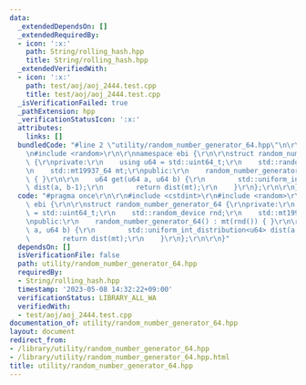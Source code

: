 ```yaml
---
data:
  _extendedDependsOn: []
  _extendedRequiredBy:
  - icon: ':x:'
    path: String/rolling_hash.hpp
    title: String/rolling_hash.hpp
  _extendedVerifiedWith:
  - icon: ':x:'
    path: test/aoj/aoj_2444.test.cpp
    title: test/aoj/aoj_2444.test.cpp
  _isVerificationFailed: true
  _pathExtension: hpp
  _verificationStatusIcon: ':x:'
  attributes:
    links: []
  bundledCode: "#line 2 \"utility/random_number_generator_64.hpp\"\n\r\n#include <cstdint>\r\
    \n#include <random>\r\n\r\nnamespace ebi {\r\n\r\nstruct random_number_generator_64\
    \ {\r\nprivate:\r\n    using u64 = std::uint64_t;\r\n    std::random_device rnd;\r\
    \n    std::mt19937_64 mt;\r\npublic:\r\n    random_number_generator_64() : mt(rnd())\
    \ { }\r\n\r\n    u64 get(u64 a, u64 b) {\r\n        std::uniform_int_distribution<u64>\
    \ dist(a, b-1);\r\n        return dist(mt);\r\n    }\r\n};\r\n\r\n}\n"
  code: "#pragma once\r\n\r\n#include <cstdint>\r\n#include <random>\r\n\r\nnamespace\
    \ ebi {\r\n\r\nstruct random_number_generator_64 {\r\nprivate:\r\n    using u64\
    \ = std::uint64_t;\r\n    std::random_device rnd;\r\n    std::mt19937_64 mt;\r\
    \npublic:\r\n    random_number_generator_64() : mt(rnd()) { }\r\n\r\n    u64 get(u64\
    \ a, u64 b) {\r\n        std::uniform_int_distribution<u64> dist(a, b-1);\r\n\
    \        return dist(mt);\r\n    }\r\n};\r\n\r\n}"
  dependsOn: []
  isVerificationFile: false
  path: utility/random_number_generator_64.hpp
  requiredBy:
  - String/rolling_hash.hpp
  timestamp: '2023-05-08 14:32:22+09:00'
  verificationStatus: LIBRARY_ALL_WA
  verifiedWith:
  - test/aoj/aoj_2444.test.cpp
documentation_of: utility/random_number_generator_64.hpp
layout: document
redirect_from:
- /library/utility/random_number_generator_64.hpp
- /library/utility/random_number_generator_64.hpp.html
title: utility/random_number_generator_64.hpp
---
```

